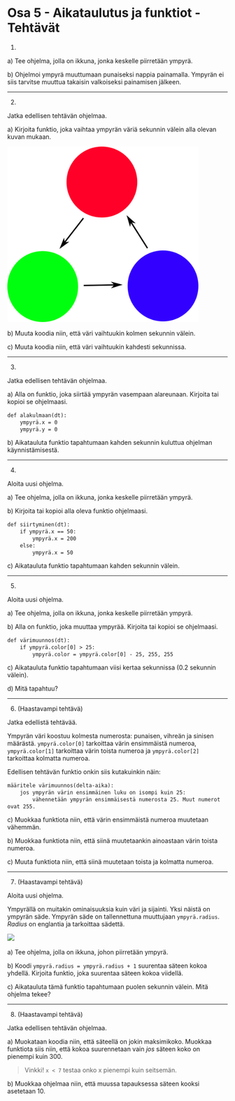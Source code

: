 # Osa 5 - Aikataulutus ja funktiot - Tehtävät 

1. 

a) Tee ohjelma, jolla on ikkuna, jonka keskelle piirretään ympyrä.

b) Ohjelmoi ympyrä muuttumaan punaiseksi nappia painamalla. Ympyrän ei siis tarvitse muuttua takaisin valkoiseksi painamisen jälkeen.

---

2. 

Jatka edellisen tehtävän ohjelmaa.

a) Kirjoita funktio, joka vaihtaa ympyrän väriä sekunnin välein alla olevan kuvan mukaan.

<img src=kuvat/diskopallo.png height="400">

b) Muuta koodia niin, että väri vaihtuukin kolmen sekunnin välein.

c) Muuta koodia niin, että väri vaihtuukin kahdesti sekunnissa.

---

3. 

Jatka edellisen tehtävän ohjelmaa.

a) Alla on funktio, joka siirtää ympyrän vasempaan alareunaan. Kirjoita tai kopioi se ohjelmaasi.

```Python3
def alakulmaan(dt):
    ympyrä.x = 0
    ympyrä.y = 0
```

b) Aikatauluta funktio tapahtumaan kahden sekunnin kuluttua ohjelman käynnistämisestä.

---

4. 

Aloita uusi ohjelma.

a) Tee ohjelma, jolla on ikkuna, jonka keskelle piirretään ympyrä.

b) Kirjoita tai kopioi alla oleva funktio ohjelmaasi.

```Python3
def siirtyminen(dt):
    if ympyrä.x == 50:
        ympyrä.x = 200
    else:
        ympyrä.x = 50
```

c) Aikatauluta funktio tapahtumaan kahden sekunnin välein.

---

5. 

Aloita uusi ohjelma.

a) Tee ohjelma, jolla on ikkuna, jonka keskelle piirretään ympyrä.

b) Alla on funktio, joka muuttaa ympyrää. Kirjoita tai kopioi se ohjelmaasi.

```Python3
def värimuunnos(dt):
    if ympyrä.color[0] > 25:
        ympyrä.color = ympyrä.color[0] - 25, 255, 255
```

c) Aikatauluta funktio tapahtumaan viisi kertaa sekunnissa (0.2 sekunnin välein).

d) Mitä tapahtuu?

---

6. (Haastavampi tehtävä)

Jatka edellistä tehtävää.

Ympyrän väri koostuu kolmesta numerosta: punaisen, vihreän ja sinisen määrästä. `ympyrä.color[0]` tarkoittaa värin ensimmäistä numeroa, `ympyrä.color[1]` tarkoittaa värin toista numeroa ja `ympyrä.color[2]` tarkoittaa kolmatta numeroa.

Edellisen tehtävän funktio onkin siis kutakuinkin näin:

```
määritele värimuunnos(delta-aika):
    jos ympyrän värin ensimmäinen luku on isompi kuin 25:
        vähennetään ympyrän ensimmäisestä numerosta 25. Muut numerot ovat 255.
```

c) Muokkaa funktiota niin, että värin ensimmäistä numeroa muutetaan vähemmän.

b) Muokkaa funktiota niin, että siinä muutetaankin ainoastaan värin toista numeroa.

c) Muuta funktiota niin, että siinä muutetaan toista ja kolmatta numeroa.

---

7. (Haastavampi tehtävä)

Aloita uusi ohjelma.

Ympyrällä on muitakin ominaisuuksia kuin väri ja sijainti. Yksi näistä on ympyrän säde. Ympyrän säde on tallennettuna muuttujaan `ympyrä.radius`. _Radius_ on englantia ja tarkoittaa sädettä.

<img src=kuvat/säde.png height="400">

a) Tee ohjelma, jolla on ikkuna, johon piirretään ympyrä.

b) Koodi `ympyrä.radius = ympyrä.radius + 1` suurentaa säteen kokoa yhdellä. Kirjoita funktio, joka suurentaa säteen kokoa viidellä.

c) Aikatauluta tämä funktio tapahtumaan puolen sekunnin välein. Mitä ohjelma tekee?

---

8. (Haastavampi tehtävä)

Jatka edellisen tehtävän ohjelmaa.

a) Muokataan koodia niin, että säteellä on jokin maksimikoko. Muokkaa funktiota siis niin, että kokoa suurennetaan vain _jos_ säteen koko on pienempi kuin 300.

> Vinkki! `x < 7` testaa onko x pienempi kuin seitsemän.

b) Muokkaa ohjelmaa niin, että muussa tapauksessa säteen kooksi asetetaan 10.